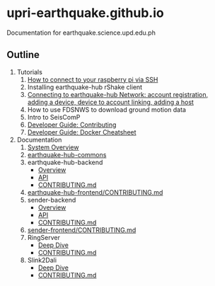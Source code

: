 # upri-earthquake.github.io
Documentation for earthquake.science.upd.edu.ph

## Outline
1. Tutorials
    1. [How to connect to your raspberry pi via SSH](https://upri-earthquake.github.io/connect-to-rshake)
    2. Installing earthquake-hub rShake client
    3. [Connecting to earthquake-hub Network: account registration, adding a device, device to account linking, adding a host](https://upri-earthquake.github.io/connecting-to-ehub-network)
    4. How to use FDSNWS to download ground motion data
    5. Intro to SeisComP
    6. [Developer Guide: Contributing](https://upri-earthquake.github.io/dev-guide-contributing)
    7. [Developer Guide: Docker Cheatsheet](https://upri-earthquake.github.io/docker-cheatsheet)
2. Documentation
    1. [System Overview](https://upri-earthquake.github.io/system-overview)
    2. [earthquake-hub-commons](https://upri-earthquake.github.io/ehub-commons)
    3. earthquake-hub-backend
        - [Overview](https://upri-earthquake.github.io/ehub-backend/overview)
        - [API](https://upri-earthquake.github.io/ehub-backend/api-docs)
        - [CONTRIBUTING.md](https://github.com/UPRI-earthquake/earthquake-hub-backend/blob/refactorAndLog/CONTRIBUTING.md)
    4. [earthquake-hub-frontend/CONTRIBUTING.md](https://github.com/UPRI-earthquake/earthquake-hub-frontend/blob/refactorAndLog/CONTRIBUTING.md)
    5. sender-backend
        - [Overview](https://upri-earthquake.github.io/sender-backend/overview)
        - [API](https://upri-earthquake.github.io/sender-backend/api-docs)
        - [CONTRIBUTING.md](https://github.com/UPRI-earthquake/sender-backend/blob/codeRefactor/CONTRIBUTING.md)
    6. [sender-frontend/CONTRIBUTING.md](https://github.com/UPRI-earthquake/sender-frontend/blob/codeRefactor/CONTRIBUTING.md)
    7. RingServer
        - [Deep Dive](https://upri-earthquake.github.io/ringserver)
        - [CONTRIBUTING.md](https://github.com/UPRI-earthquake/receiver-ringserver/blob/dev/CONTRIBUTING.md)
    8. Slink2Dali
        - [Deep Dive](https://upri-earthquake.github.io/slink2dali)
        - [CONTRIBUTING.md](https://github.com/UPRI-earthquake/sender-slink2dali/blob/dev/CONTRIBUTING.md)
